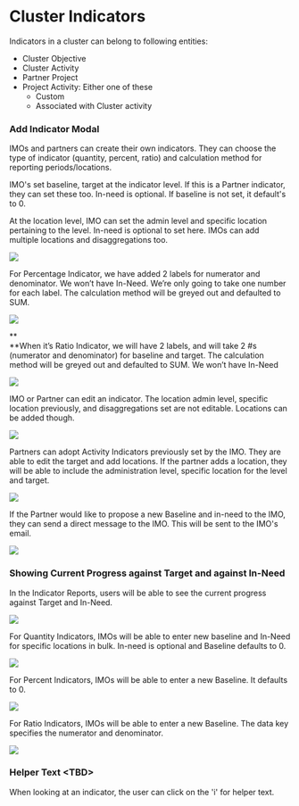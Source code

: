 # Cluster Indicators

Indicators in a cluster can belong to following entities:

* Cluster Objective
* Cluster Activity
* Partner Project
* Project Activity: Either one of these
  * Custom
  * Associated with Cluster activity



### Add Indicator Modal

IMOs and partners can create their own indicators. They can choose the type of indicator \(quantity, percent, ratio\) and calculation method for reporting periods/locations.

IMO's set baseline, target at the indicator level. If this is a Partner indicator, they can set these too. In-need is optional. If baseline is not set, it default's to 0.

At the location level, IMO can set the admin level and specific location pertaining to the level. In-need is optional to set here. IMOs can add multiple locations and disaggregations too.

![](../../.gitbook/assets/screen-shot-2018-03-13-at-2.34.28-pm%20%281%29.png)

For Percentage Indicator, we have added 2 labels for numerator and denominator. We won’t have In-Need. We’re only going to take one number for each label. The calculation method will be greyed out and defaulted to SUM.

![](../../.gitbook/assets/01_-add-indicator_percent-2x.png)

**  
**When it’s Ratio Indicator, we will have 2 labels, and will take 2 \#s \(numerator and denominator\) for baseline and target. The calculation method will be greyed out and defaulted to SUM. We won’t have In-Need

![](../../.gitbook/assets/01_-add-indicator_ratio-2x.png)

IMO or Partner can edit an indicator. The location admin level, specific location previously, and disaggregations set are not editable. Locations can be added though.

![](../../.gitbook/assets/screen-shot-2018-03-13-at-2.38.22-pm.png)

Partners can adopt Activity Indicators previously set by the IMO. They are able to edit the target and add locations. If the partner adds a location, they will be able to include the administration level, specific location for the level and target. 



![](../../.gitbook/assets/screen-shot-2018-03-13-at-2.45.24-pm.png)



If the Partner would like to propose a new Baseline and in-need to the IMO, they can send a direct message to the IMO. This will be sent to the IMO's email.

![](../../.gitbook/assets/screen-shot-2018-03-09-at-4.32.32-pm.png)



### Showing Current Progress against Target and against In-Need

In the Indicator Reports, users will be able to see the current progress against Target and In-Need.

![](../../.gitbook/assets/screen-shot-2018-03-09-at-4.35.38-pm.png)

For Quantity Indicators, IMOs will be able to enter new baseline and In-Need for specific locations in bulk. In-need is optional and Baseline defaults to 0.

![](../../.gitbook/assets/screen-shot-2018-03-09-at-4.36.52-pm.png)

For Percent Indicators, IMOs will be able to enter a new Baseline. It defaults to 0.

![](../../.gitbook/assets/05_locations-settings_percent-2x.png)

For Ratio Indicators, IMOs will be able to enter a new Baseline. The data key specifies the numerator and denominator. 

![](../../.gitbook/assets/05_locations-settings_ratio-2x.png)

### Helper Text &lt;TBD&gt;

When looking at an indicator, the user can click on the 'i' for helper text.



